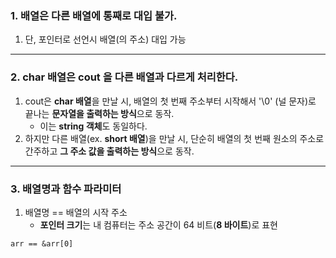 ### 1. 배열은 다른 배열에 통째로 대입 불가. 
1) 단, 포인터로 선언시 배열(의 주소) 대입 가능
---

### 2. char 배열은 cout 을 다른 배열과 다르게 처리한다.
1) cout은 **char 배열**을 만날 시, 배열의 첫 번째 주소부터 시작해서 '\0' (널 문자)로 끝나는 **문자열을 출력하는 방식**으로 동작.
    * 이는 **string 객체**도 동일하다.
2) 하지만 다른 배열(ex. **short 배열**)을 만날 시,  단순히 배열의 첫 번째 원소의 주소로 간주하고 **그 주소 값을 출력하는 방식**으로 동작.
---

### 3. 배열명과 함수 파라미터
1) 배열명 == 배열의 시작 주소
    *  **포인터 크기**는 내 컴퓨터는 주소 공간이 64 비트(**8 바이트**)로 표현
 ```
 arr == &arr[0]
 ```
